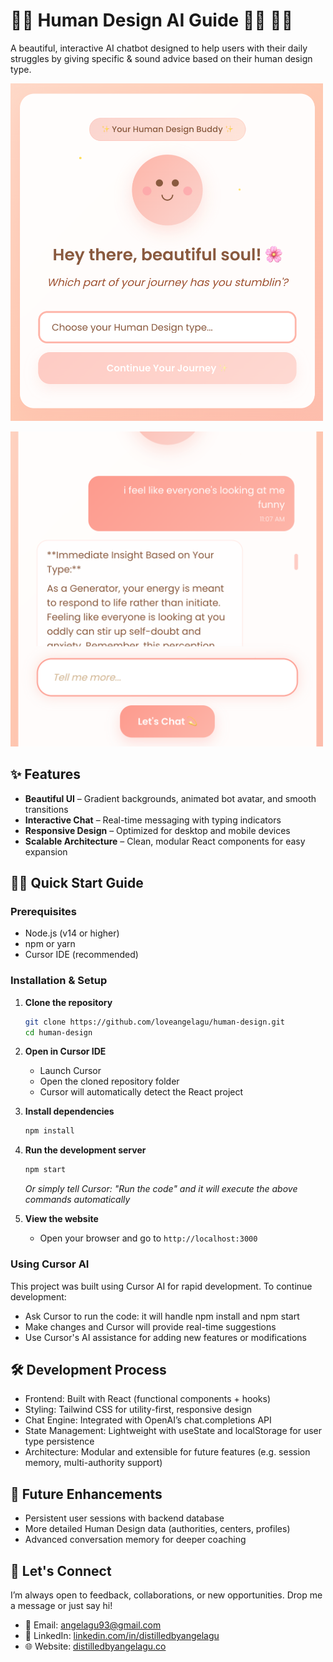 # 🤖💫 Human Design AI Guide 💬🌈  🌙🔮

A beautiful, interactive AI chatbot designed to help users with their daily struggles by giving specific & sound advice based on their human design type. 

<p align="center">
  <img src="./screenshots/1.png" width="500" style="margin-right: 10px;" />
</p>
<p align="center">
  <img src="./screenshots/5.png" width="500" style="margin-right: 10px;" />
</p>

## ✨ Features

- **Beautiful UI** – Gradient backgrounds, animated bot avatar, and smooth transitions  
- **Interactive Chat** – Real-time messaging with typing indicators  
- **Responsive Design** – Optimized for desktop and mobile devices  
- **Scalable Architecture** – Clean, modular React components for easy expansion  

## 🏃‍♂️ Quick Start Guide

### Prerequisites
- Node.js (v14 or higher)
- npm or yarn
- Cursor IDE (recommended)

### Installation & Setup

1. **Clone the repository**
   ```bash
   git clone https://github.com/loveangelagu/human-design.git
   cd human-design
   ```

2. **Open in Cursor IDE**
   - Launch Cursor
   - Open the cloned repository folder
   - Cursor will automatically detect the React project

3. **Install dependencies**
   ```bash
   npm install
   ```

4. **Run the development server**
   ```bash
   npm start
   ```
   *Or simply tell Cursor: "Run the code" and it will execute the above commands automatically*

5. **View the website**
   - Open your browser and go to `http://localhost:3000`

### Using Cursor AI
This project was built using Cursor AI for rapid development. To continue development:
- Ask Cursor to run the code: it will handle npm install and npm start
- Make changes and Cursor will provide real-time suggestions
- Use Cursor's AI assistance for adding new features or modifications

## 🛠 Development Process
- Frontend: Built with React (functional components + hooks)
- Styling: Tailwind CSS for utility-first, responsive design
- Chat Engine: Integrated with OpenAI’s chat.completions API
- State Management: Lightweight with useState and localStorage for user type persistence
- Architecture: Modular and extensible for future features (e.g. session memory, multi-authority support)

## 🦄 Future Enhancements
- Persistent user sessions with backend database
- More detailed Human Design data (authorities, centers, profiles)
- Advanced conversation memory for deeper coaching

## 🤝 Let's Connect

I’m always open to feedback, collaborations, or new opportunities. Drop me a message or just say hi!

- 📩 Email: [angelagu93@gmail.com](mailto:angelagu93@gmail.com)
- 💼 LinkedIn: [linkedin.com/in/distilledbyangelagu](https://www.linkedin.com/in/distilledbyangelagu/)
- 🌐 Website: [distilledbyangelagu.co](https://distilledbyangelagu.co/)




